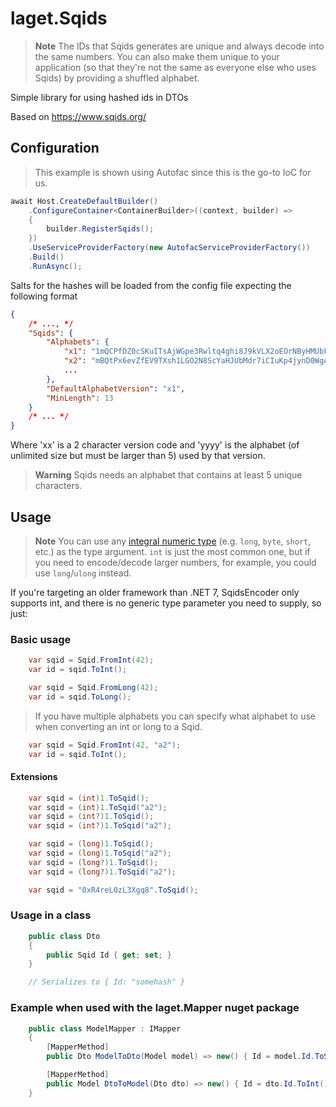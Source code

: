 ﻿# laget.Sqids
> **Note**
> The IDs that Sqids generates are unique and always decode into the same numbers. You can also make them unique to your application (so that they're not the same as everyone else who uses Sqids) by providing a shuffled alphabet.

Simple library for using hashed ids in DTOs

Based on https://www.sqids.org/

## Configuration
> This example is shown using Autofac since this is the go-to IoC for us.

```c#
await Host.CreateDefaultBuilder()
    .ConfigureContainer<ContainerBuilder>((context, builder) =>
    {
        builder.RegisterSqids();
    })
    .UseServiceProviderFactory(new AutofacServiceProviderFactory())
    .Build()
    .RunAsync();
```

Salts for the hashes will be loaded from the config file expecting the following format 
```json
{
    /* ..., */
    "Sqids": {
        "Alphabets": {
            "x1": "1mQCPfDZ0cSKuITsAjWGpe3Rwltq4ghi8J9kVLX2oEOrNByHMUbFz5dY76nvxa",
            "x2": "mBQtPx6evZfEV9TXsh1LGO2N8ScYaHJUbMdr7iCIuKp4jynD0WgAl5zwqkRo3F",
            ...
        },
        "DefaultAlphabetVersion": "x1",
        "MinLength": 13
    }
    /* ... */
}
```
Where 'xx' is a 2 character version code and 'yyyy' is the alphabet (of unlimited size but must be larger than 5) used by that version.

> **Warning**
> Sqids needs an alphabet that contains at least 5 unique characters.

## Usage
> **Note**
> You can use any [integral numeric type](https://learn.microsoft.com/en-us/dotnet/csharp/language-reference/builtin-types/integral-numeric-types) (e.g. `long`, `byte`, `short`, etc.) as the type argument. `int` is just the most common one, but if you need to encode/decode larger numbers, for example, you could use `long`/`ulong` instead.

If you're targeting an older framework than .NET 7, SqidsEncoder only supports int, and there is no generic type parameter you need to supply, so just:

### Basic usage
```c#
    var sqid = Sqid.FromInt(42);
    var id = sqid.ToInt();
```

```c#
    var sqid = Sqid.FromLong(42);
    var id = sqid.ToLong();
```

> If you have multiple alphabets you can specify what alphabet to use when converting an int or long to a Sqid.
```c#
    var sqid = Sqid.FromInt(42, "a2");
    var id = sqid.ToInt();
```

#### Extensions
```c#
    var sqid = (int)1.ToSqid();
    var sqid = (int)1.ToSqid("a2");
    var sqid = (int?)1.ToSqid();
    var sqid = (int?)1.ToSqid("a2");

    var sqid = (long)1.ToSqid();
    var sqid = (long)1.ToSqid("a2");
    var sqid = (long?)1.ToSqid();
    var sqid = (long?)1.ToSqid("a2");

    var sqid = "0xR4reL0zL3Xgq8".ToSqid();
```

### Usage in a class
```c#
    public class Dto 
    {
        public Sqid Id { get; set; }
    }

    // Serializes to { Id: "somehash" }
```


### Example when used with the laget.Mapper nuget package
```c#
    public class ModelMapper : IMapper
    {
        [MapperMethod]
        public Dto ModelToDto(Model model) => new() { Id = model.Id.ToSqid() };

        [MapperMethod]
        public Model DtoToModel(Dto dto) => new() { Id = dto.Id.ToInt() };
    }
```
